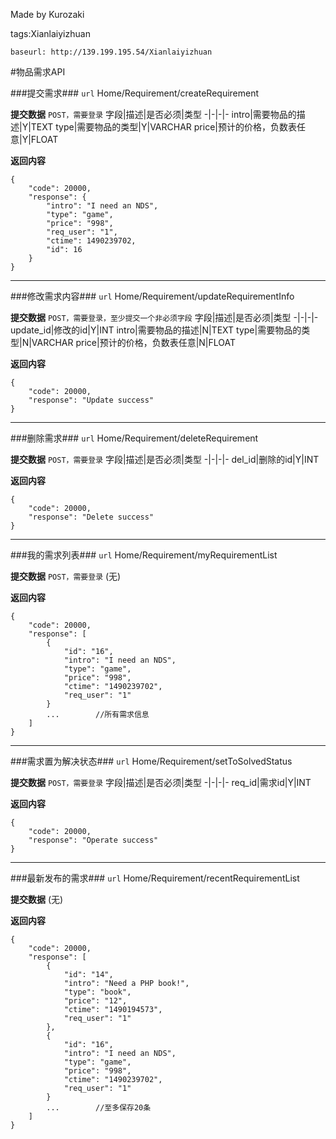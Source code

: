 ﻿Made by Kurozaki

tags:Xianlaiyizhuan

``baseurl: http://139.199.195.54/Xianlaiyizhuan``

#物品需求API

###提交需求###
``url``
Home/Requirement/createRequirement

**提交数据**
``POST，需要登录``
字段|描述|是否必须|类型
-|-|-|-
intro|需要物品的描述|Y|TEXT
type|需要物品的类型|Y|VARCHAR
price|预计的价格，负数表任意|Y|FLOAT

**返回内容**
```
{
    "code": 20000,
    "response": {
        "intro": "I need an NDS",
        "type": "game",
        "price": "998",
        "req_user": "1",
        "ctime": 1490239702,
        "id": 16
    }
}
```
***

###修改需求内容###
``url``
Home/Requirement/updateRequirementInfo

**提交数据**
``POST，需要登录，至少提交一个非必须字段``
字段|描述|是否必须|类型
-|-|-|-
update_id|修改的id|Y|INT
intro|需要物品的描述|N|TEXT
type|需要物品的类型|N|VARCHAR
price|预计的价格，负数表任意|N|FLOAT

**返回内容**
```
{
    "code": 20000,
    "response": "Update success"
}
```
***

###删除需求###
``url``
Home/Requirement/deleteRequirement

**提交数据**
``POST，需要登录``
字段|描述|是否必须|类型
-|-|-|-
del_id|删除的id|Y|INT


**返回内容**
```
{
    "code": 20000,
    "response": "Delete success"
}
```
***

###我的需求列表###
``url``
Home/Requirement/myRequirementList

**提交数据**
``POST，需要登录``
(无)


**返回内容**
```
{
    "code": 20000,
    "response": [
        {
            "id": "16",
            "intro": "I need an NDS",
            "type": "game",
            "price": "998",
            "ctime": "1490239702",
            "req_user": "1"
        }
        ...        //所有需求信息
    ]
}
```
***

###需求置为解决状态###
``url``
Home/Requirement/setToSolvedStatus

**提交数据**
``POST，需要登录``
字段|描述|是否必须|类型
-|-|-|-
req_id|需求id|Y|INT


**返回内容**
```
{
    "code": 20000,
    "response": "Operate success"
}
```
***

###最新发布的需求###
``url``
Home/Requirement/recentRequirementList

**提交数据**
(无)


**返回内容**
```
{
    "code": 20000,
    "response": [
        {
            "id": "14",
            "intro": "Need a PHP book!",
            "type": "book",
            "price": "12",
            "ctime": "1490194573",
            "req_user": "1"
        },
        {
            "id": "16",
            "intro": "I need an NDS",
            "type": "game",
            "price": "998",
            "ctime": "1490239702",
            "req_user": "1"
        }
        ...        //至多保存20条
    ]
}
```